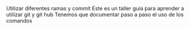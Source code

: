 Utilizar diferentes ramas y commit
Este es un taller guia para aprender a utilizar git y git hub
Tenemos que documentar paso a paso el uso de los comandos 

